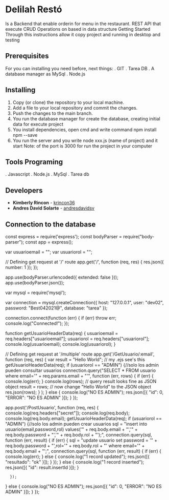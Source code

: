 # Delilah Restó
Is a Backend that enable orderin for menu in the restaurant. REST API that execute CRUD Operations on based in data structure
Getting Started
Through this instructions allow it copy project and running in desktop and testing
## Prerequisites
For  you can installing you need before,  next things:
. GIT
. Tarea DB
. A database manager as MySql
. Node.js
## Installing 
1. Copy (or clone) the repository to your local machine.
2. Add a file to your local repository and commit the changes.
3. Push the changes to the main branch.
4. You run the database manager for create the database, creating initial data for execute project
5. You install dependencies, open cmd and write command npm
install npm --save
6. You run the server and you write node xxx.js (name of project) and it start 
Note: of the port is 3000 for run the project in your computer

## Tools Programing
. Javascript
. Node.js
. MySql
. Tarea  db

## Developers

- **Kimberly Rincon** - [krincon36](https://github.com/krincon36) 
- **Andres David Solarte** - [andresdavidsv](https://github.com/andresdavidsv)

## Connection to the database

const express = require('express');
const bodyParser = require("body-parser");
const app = express();

var usuarioemail = "";
var usuariorol = "";

// Defining get request at '/' route
app.get('/', function (req, res) {
  res.json({
    number: 1
  });
});

app.use(bodyParser.urlencoded({ extended: false }));
app.use(bodyParser.json());

var mysql = require('mysql');

var connection = mysql.createConnection({
  host: "127.0.0.1",
  user: "dev02",
  password: "Best042021@",
  database: "tarea"
});

connection.connect(function (err) {
  if (err) throw err;
  console.log("Connected!");
});


function getUsuarioHeaderData(req) {
  usuarioemail = req.headers["usuarioemail"];
  usuariorol = req.headers["usuariorol"];
  console.log(usuarioemail);
  console.log(usuariorol);
}

// Defining get request at '/multiple' route
app.get('/GetUsuario/:email', function (req, res) {
  var result = "Hello World"; // my .ejs see's this
  getUsuarioHeaderData(req);
  if (usuariorol == "ADMIN") {//solo los admin pueden consultar usuarios
    connection.query("SELECT * FROM usuario where email='" + req.params.email + "'",
      function (err, rows) {
        if (err) {
          console.log(err);
        }
        console.log(rows); // query result looks fine as JSON object
        result = rows; // now change "Hello World" to the JSON object
        res.json(rows);
      }
    );
  }
  else {
    console.log("NO ES ADMIN");
    res.json([{ "id": 0, "ERROR": "NO ES ADMIN" }]);
  }
});

app.post('/PostUsuario', function (req, res) {
  console.log(req.headers["secret"]);
  console.log(req.body);
  console.log(req.body.email);
  getUsuarioHeaderData(req);
  if (usuariorol == "ADMIN") {//solo los admin pueden crear usuarios
    sql = "insert into usuario(email,password,rol) values('" + req.body.email + "','" + req.body.password + "','" + req.body.rol + "');",
      connection.query(sql, function (err, result) {
        if (err) {
          sql = "update usuario set password = '" + req.body.password + "',rol='" + req.body.rol + "' where email='" + req.body.email + "';",
            connection.query(sql, function (err, result) {
              if (err) {
                console.log(err);
              }
              else {
                console.log("1 record updated");
                res.json([{ "resultado": "ok" }]);
              }
            });
        }
        else {
          console.log("1 record inserted");
          res.json([{ "id": result.insertId }]);
        }

      });
  }
  else {
    console.log("NO ES ADMIN");
    res.json([{ "id": 0, "ERROR": "NO ES ADMIN" }]);
  }
});

